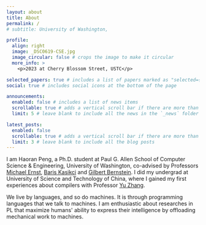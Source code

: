 ```yaml
---
layout: about
title: About
permalink: /
# subtitle: University of Washington, 

profile:
  align: right
  image: _DSC0619-CSE.jpg
  image_circular: false # crops the image to make it circular
  more_info: >
    <p>2023 at Cherry Blossom Street, USTC</p>

selected_papers: true # includes a list of papers marked as "selected={true}"
social: true # includes social icons at the bottom of the page

announcements:
  enabled: false # includes a list of news items
  scrollable: true # adds a vertical scroll bar if there are more than 3 news items
  limit: 5 # leave blank to include all the news in the `_news` folder

latest_posts:
  enabled: false
  scrollable: true # adds a vertical scroll bar if there are more than 3 new posts items
  limit: 3 # leave blank to include all the blog posts
---
```


I am Haoran Peng, a Ph.D. student at Paul G. Allen School of Computer Science & Engineering, University of Washington, co-advised by Professors [Michael Ernst](https://homes.cs.washington.edu/~mernst/), [Baris Kasikci](https://homes.cs.washington.edu/~baris/) and [Gilbert Bernstein](http://www.gilbertbernstein.com/). I did my undergrad at University of Science and Technology of China, where I gained my first experiences about compilers with Professor [Yu Zhang](http://staff.ustc.edu.cn/~yuzhang/). 

We live by languages, and so do machines. It is through programming languages that we talk to machines. I am enthusiastic about researches in PL that maximize humans' ability to express their intelligence by offloading mechanical work to machines. 
